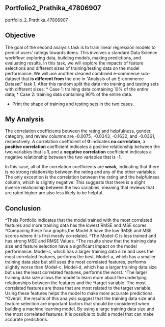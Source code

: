 ## Portfolio2_Prathika_47806907
portfolio_2_Prathika_47806907

## Objective
The goal of the second analysis task is to train linear regression models to predict users' ratings towards items. This involves a standard Data Science workflow: exploring data, building models, making predictions, and evaluating results. In this task, we will explore the impacts of feature selections and different sizes of training/testing data on the model performance. We will use another cleaned combined e-commerce sub-dataset that **is different from** the one in “Analysis of an E-commerce Dataset” task 1.
After this random split the data into training and testing sets with different sizes:
    * Case 1: training data containing 10% of the entire data;
    * Case 2: training data containing 90% of the entire data.
* Print the shape of training and testing sets in the two cases.

## My Analysis
The correlation coefficients between the rating and helpfulness, gender, category, and review columns are -0.0075, -0.0343, -0.1632, and -0.0361, respectively. A correlation coefficient of **0** indicates **no correlation**, a **positive correlation** coefficient indicates a positive relationship between the two variables that is **1**, and a **negative correlation** coefficient indicates a negative relationship between the two variables that is **-1**.

In this case, all of the correlation coefficients are  **weak**, indicating that there is no strong relationship between the rating and any of the other variables. The only exception is the correlation between the rating and the helpfulness column, which is slightly negative. This suggests that there is a slight inverse relationship between the two variables, meaning that reviews that are rated higher are also less likely to be helpful.

## Conclusion
^Theis Portfolio indicates that the model trained with the most correlated features and more training data has the lowest RMSE and MSE scores.
^Comparing these four graphs,the Model A have the low RMSE and MSE scores where it is first mostly co-related.
^The Model-C is less trained and has strong MSE and RMSE Values.
^The results show that the training data size and feature selection have a significant impact on the model performance. Model-c, which has a larger training data size and uses the most correlated features, performs the best. Model-a, which has a smaller training data size but still uses the most correlated features, performs slightly worse than Model-c. Model-d, which has a larger training data size but uses the least correlated features, performs the worst.
^The larger training data size allows the model to learn more about the underlying relationships between the features and the ^target variable. 
The most correlated features are those that are most related to the target variable. Using these features helps the model to make more accurate predictions.
^Overall, the results of this analysis suggest that the training data size and feature selection are important factors that should be considered when building a machine learning model. By using a large training data size and the most correlated features, it is possible to build a model that can make accurate predictions.
